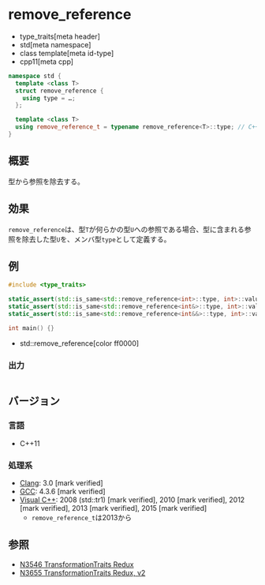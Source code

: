 # remove_reference
* type_traits[meta header]
* std[meta namespace]
* class template[meta id-type]
* cpp11[meta cpp]

```cpp
namespace std {
  template <class T>
  struct remove_reference {
    using type = …;
  };

  template <class T>
  using remove_reference_t = typename remove_reference<T>::type; // C++14
}
```

## 概要
型から参照を除去する。


## 効果
`remove_reference`は、型`T`が何らかの型`U`への参照である場合、型に含まれる参照を除去した型`U`を、メンバ型`type`として定義する。


## 例
```cpp example
#include <type_traits>

static_assert(std::is_same<std::remove_reference<int>::type, int>::value, "transform int to int");
static_assert(std::is_same<std::remove_reference<int&>::type, int>::value, "transform int& to int");
static_assert(std::is_same<std::remove_reference<int&&>::type, int>::value, "transform int&& to int");

int main() {}
```
* std::remove_reference[color ff0000]

### 出力
```
```

## バージョン
### 言語
- C++11

### 処理系
- [Clang](/implementation.md#clang): 3.0 [mark verified]
- [GCC](/implementation.md#gcc): 4.3.6 [mark verified]
- [Visual C++](/implementation.md#visual_cpp): 2008 (std::tr1) [mark verified], 2010 [mark verified], 2012 [mark verified], 2013 [mark verified], 2015 [mark verified]
	- `remove_reference_t`は2013から


## 参照
- [N3546 TransformationTraits Redux](http://www.open-std.org/jtc1/sc22/wg21/docs/papers/2013/n3546.pdf)
- [N3655 TransformationTraits Redux, v2](http://www.open-std.org/jtc1/sc22/wg21/docs/papers/2013/n3655.pdf)
